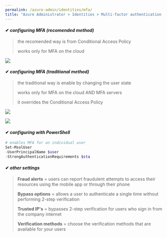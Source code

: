 ```yaml
---
permalink: /azure-admin/identities/mfa/
title: "Azure Administrator > Identities > Multi-factor authentication (103)"
---
```

#### ✔ _configuring MFA (recomended method)_

> the recomended way is from Conditional Access Policy
>
> works only for MFA on the cloud

![](/study-reference/assets/images/identities/6.1.png)

#### ✔ _configuring MFA (traditional method)_

> the traditional way is enable by changing the user state
>
> works only for MFA on the cloud AND MFA servers
>
> it overrides the Conditional Access Policy

![](/study-reference/assets/images/identities/6.2.png)

![](/study-reference/assets/images/identities/6.3.png)

#### ✔ _configuring with PowerShell_

```powershell
# enables MFA for an individual user
Set-MsolUser 
-UserPrincipalName $user
-StrongAuthenticationRequirements $sta
```

#### ✔ _other settings_

> **Fraud alerts** = users can report fraudulent attempts to access their resources using the mobile app or through their phone
>
> **Bypass options** = allows a user to authenticate a single time without performing 2-step verification
>
> **Trusted IP's** = bypasses 2-step verification for users who sign in from the company internet
>
> **Verification methods** = choose the verification methods that are available for your users 